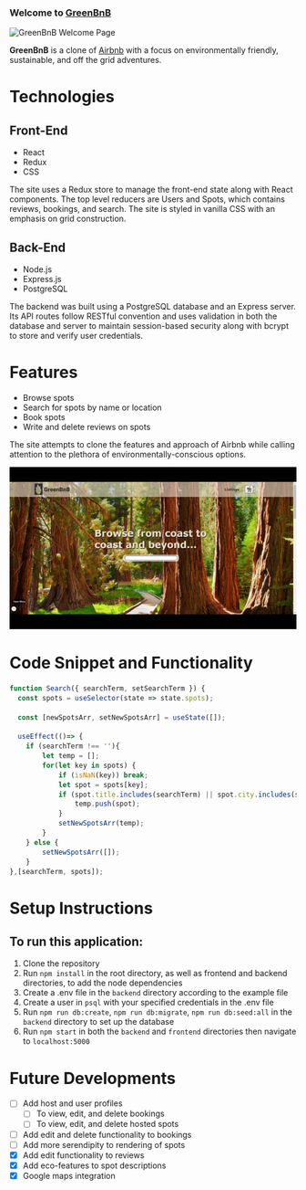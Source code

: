 ### Welcome to **[GreenBnB](https://green-bnb.herokuapp.com/welcome)**

![GreenBnB Welcome Page](./readme/welcome.gif)

**GreenBnB** is a clone of [Airbnb](https://airbnb.com/) with a focus on environmentally friendly, sustainable, and off the grid adventures.

# Technologies

## Front-End
- React
- Redux
- CSS

The site uses a Redux store to manage the front-end state along with React components. The top level reducers are Users and Spots, which contains reviews, bookings, and search. The site is styled in vanilla CSS with an emphasis on grid construction.

## Back-End
- Node.js
- Express.js
- PostgreSQL

The backend was built using a PostgreSQL database and an Express server. Its API routes follow RESTful convention and uses validation in both the database and server to maintain session-based security along with bcrypt to store and verify user credentials.

# Features
- Browse spots
- Search for spots by name or location
- Book spots
- Write and delete reviews on spots

The site attempts to clone the features and approach of Airbnb while calling attention to the plethora of environmentally-conscious options.

![GreenBnB Search](/readme/search.gif)

# Code Snippet and Functionality
```js
function Search({ searchTerm, setSearchTerm }) {
  const spots = useSelector(state => state.spots);

  const [newSpotsArr, setNewSpotsArr] = useState([]);

  useEffect(()=> {
    if (searchTerm !== ''){
        let temp = [];
        for(let key in spots) {
            if (isNaN(key)) break;
            let spot = spots[key];
            if (spot.title.includes(searchTerm) || spot.city.includes(searchTerm) || spot.state.includes(searchTerm)) {
                temp.push(spot);
            }
            setNewSpotsArr(temp);
        }
    } else {
        setNewSpotsArr([]);
    }
},[searchTerm, spots]);
```

# Setup Instructions

## To run this application:
1. Clone the repository
2. Run `npm install` in the root directory, as well as frontend and backend directories, to add the node dependencies
3. Create a .env file in the `backend` directory according to the example file
4. Create a user in `psql` with your specified credentials in the .env file
5. Run `npm run db:create`, `npm run db:migrate`, `npm run db:seed:all` in the `backend` directory to set up the database
6. Run `npm start` in both the `backend` and `frontend` directories then navigate to `localhost:5000`

# Future Developments
- [ ] Add host and user profiles
  - [ ] To view, edit, and delete bookings
  - [ ] To view, edit, and delete hosted spots
- [ ] Add edit and delete functionality to bookings
- [ ] Add more serendipity to rendering of spots
- [X] Add edit functionality to reviews
- [X] Add eco-features to spot descriptions
- [X] Google maps integration
